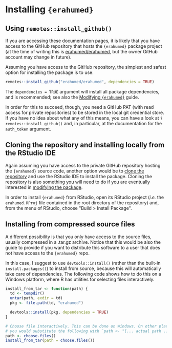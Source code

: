# Installing `{erahumed}`

## Using `remotes::install_github()`

If you are accessing these documentation pages, it is likely that you have 
access to the GitHub repository that hosts the `{erahumed}` package project 
(at the time of  writing this is 
[erahumed/erahumed](https://github.com/erahumed/erahumed/), but the owner 
GitHub account may change in future).

Assuming you have access to the GitHub repository, the simplest and safest 
option for installing the package is to use:

```r
remotes::install_github("erahumed/erahumed", dependencies = TRUE)
```

The `dependencies = TRUE` argument will install all package dependencies, and is recommended; see also the [Modifying `{erahumed}`](modifying_erahumed.md) guide.

In order for this to succeed, though, you need a GitHub PAT (with read access
for private repositories) to be stored in the local git credential store. If you
have no idea about what any of this means, you can have a look at 
`?remotes::install_github()` and, in particular, at the documentation for the
`auth_token` argument.

## Cloning the repository and installing locally from the RStudio IDE

Again assuming you have access to the private GitHub repository hosting the
`{erahumed}` source code, another option would be to [clone the repository](https://docs.github.com/en/repositories/creating-and-managing-repositories/cloning-a-repository) and use the RStudio IDE to install the package. Cloning the 
repository is also something you will need to do if you are eventually 
interested in [modifying the package](modifying_erahumed.md).

In order to install `{erahumed}` from RStudio, open its RStudio project (*i.e.*
the `erahumed.RProj` file contained in the root directory of the repository) 
and, from the menu of RStudio, choose "Build > Install Package".

## Installing from compressed source files

A different possibility is that you only have access to the source files, 
usually compressed in a .tar.gz archive. Notice that this would be also the 
guide to provide if you want to distribute this software to a user that does not
have access to the `{erahumed}` repo. 

In this case, I suggest to use `devtools::install()` (rather than the built-in 
`install.packages()`) to install from source, because this will automatically
take care of dependencies. The following code shows how to do this on a 
Windows platform, where R has utilities for selecting files interactively.

```r
install_from_tar <- function(path) {
  td <- tempdir()
  untar(path, exdir = td)
  pkg <- file.path(td, "erahumed")

  devtools::install(pkg, dependencies = TRUE)
}

# Choose file interactively. This can be done on Windows. On other platforms,
# you would substitute the following with `path <- "[... actual path ...]"`
path <- choose.files() 
install_from_tar(path = choose.files())  
```
